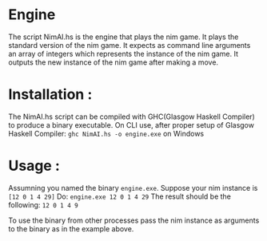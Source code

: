 # Engine
The script NimAI.hs is the engine that plays the nim game. It plays the standard version of the nim game.
It expects as command line arguments an array of integers which represents the instance of the nim game.
It outputs the new instance of the nim game after making a move.

# Installation :
The NimAI.hs script can be compiled with GHC(Glasgow Haskell Compiler) to produce a binary executable.
On CLI use, after proper setup of Glasgow Haskell Compiler:
`ghc NimAI.hs -o engine.exe` on Windows

# Usage :
Assumning you named the binary `engine.exe`.
Suppose your nim instance is `[12 0 1 4 29]`
Do:
`engine.exe 12 0 1 4 29`
The result should be the following:
`12 0 1 4 9`

To use the binary from other processes pass the nim instance as arguments to the binary as in the
example above.